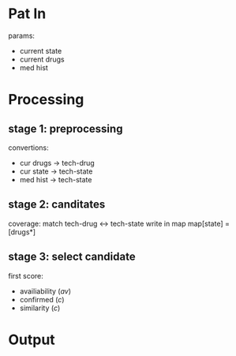 # Pat In
params:
- current state
- current drugs
- med hist
# Processing
## stage 1: preprocessing
convertions:
- cur drugs -> tech-drug
- cur state -> tech-state
- med hist  -> tech-state

## stage 2: canditates
coverage:
match tech-drug <-> tech-state write in map
map\[state\] = \[drugs*\]

## stage 3: select candidate
first score:
- availiability ($av$)
- confirmed ($c$)
- similarity ($c$)



# Output
